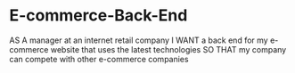 # E-commerce-Back-End
AS A manager at an internet retail company I WANT a back end for my e-commerce website that uses the latest technologies SO THAT my company can compete with other e-commerce companies
